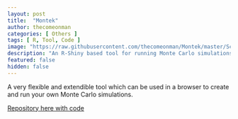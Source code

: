 ```yaml
---
layout: post
title:  "Montek"
author: thecomeonman
categories: [ Others ]
tags: [ R, Tool, Code ]
image: "https://raw.githubusercontent.com/thecomeonman/Montek/master/Screenshots/060_Output_Variables.png"
description: "An R-Shiny based tool for running Monte Carlo simulations"
featured: false
hidden: false
---
```


A very flexible and extendible tool which can be used in a browser to create and run your own Monte Carlo simulations.

[Repository here with code](https://github.com/thecomeonman/Montek)